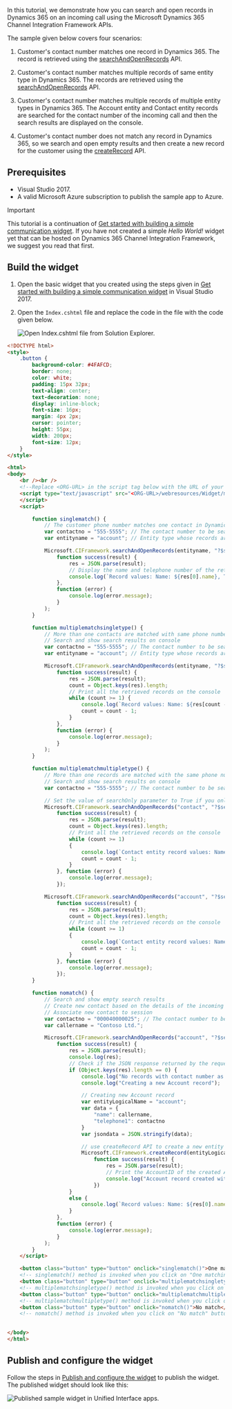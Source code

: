 In this tutorial, we demonstrate how you can search and open records in Dynamics 365 on an incoming call using the Microsoft Dynamics 365 Channel Integration Framework APIs.

The sample given below covers four scenarios:

1. Customer's contact number matches one record in Dynamics 365. The record is retrieved using the [searchAndOpenRecords](../v1/develop/reference/microsoft-ciframework/searchAndOpenRecords.md) API.

2. Customer's contact number matches multiple records of same entity type in Dynamics 365. The records are retrieved using the [searchAndOpenRecords](../v1/develop/reference/microsoft-ciframework/searchAndOpenRecords.md) API.

3. Customer's contact number matches multiple records of multiple entity types in Dynamics 365. The Account entity and Contact entity records are searched for the contact number of the incoming call and then the search results are displayed on the console.

4. Customer's contact number does not match any record in Dynamics 365, so we search and open empty results and then create a new record for the customer using the [createRecord](../v1/develop/reference/microsoft-ciframework/createRecord.md) API.

## Prerequisites

- Visual Studio 2017.
- A valid Microsoft Azure subscription to publish the sample app to Azure.

> [!IMPORTANT]
> This tutorial is a continuation of [Get started with building a simple communication widget](../v1/administer/getting-started-simple-widget.md). If you have not created a simple *Hello World!* widget yet that can be hosted on Dynamics 365 Channel Integration Framework, we suggest you read that first.

## Build the widget

1. Open the basic widget that you created using the steps given in [Get started with building a simple communication widget](../v1/administer/getting-started-simple-widget.md) in Visual Studio 2017.

2. Open the `Index.cshtml` file and replace the code in the file with the code given below. 

   ![Open Index.cshtml file from Solution Explorer.](../../customer-service/channel-integration-framework/media/cif-helloworld-solution-explorer.PNG "Open Index.cshtml file from Solution Explorer")<br />

```html
<!DOCTYPE html>
<style>
    .button {
        background-color: #4FAFCD;
        border: none;
        color: white;
        padding: 15px 32px;
        text-align: center;
        text-decoration: none;
        display: inline-block;
        font-size: 16px;
        margin: 4px 2px;
        cursor: pointer;
        height: 55px;
        width: 200px;
        font-size: 12px;
    }
</style>

<html>
<body>
    <br /><br />
    <!--Replace <ORG-URL> in the script tag below with the URL of your Dynamics 365 instance -->
    <script type="text/javascript" src="<ORG-URL>/webresources/Widget/msdyn_ciLibrary.js" data-crmurl="<ORG-URL>" data-cifid="CIFMainLibrary">
    </script>
    <script>

        function singlematch() {
            // The customer phone number matches one contact in Dynamics 365
            var contactno = "555-5555"; // The contact number to be searched
            var entityname = "account"; // Entity type whose records are to be searched

            Microsoft.CIFramework.searchAndOpenRecords(entityname, "?$select=name,telephone1&$filter=telephone1 eq '" + `${contactno}` + "'" + "&$search=" + `${contactno}`, false).then(
                function success(result) {
                    res = JSON.parse(result);
                    // Display the name and telephone number of the retrieved contact on the console
                    console.log(`Record values: Name: ${res[0].name}, Telephone number: ${res[0].telephone1}`);
                },
                function (error) {
                    console.log(error.message);
                }
            );
        }

        function multiplematchsingletype() {
            // More than one contacts are matched with same phone number
            // Search and show search results on console
            var contactno = "555-5555"; // The contact number to be searched
            var entityname = "account"; // Entity type whose records are to be searched

            Microsoft.CIFramework.searchAndOpenRecords(entityname, "?$select=name,telephone1&$filter=telephone1 eq '" + `${contactno}` + "'" + "&$search=" + `${contactno}`, false).then(
                function success(result) {
                    res = JSON.parse(result);
                    count = Object.keys(res).length;
                    // Print all the retrieved records on the console
                    while (count >= 1) {
                        console.log(`Record values: Name: ${res[count - 1].name}, Telephone number: ${res[count - 1].telephone1}`);
                        count = count - 1;
                    }
                },
                function (error) {
                    console.log(error.message);
                }
            );
        }

        function multiplematchmultipletype() {
            // More than one records are matched with the same phone number. These records belong to different entity types
            // Search and show search results on console
            var contactno = "555-5555"; // The contact number to be searched

            // Set the value of searchOnly parameter to True if you only want to get results of the search as a promise result and not open the record or search page. More information: https://learn.microsoft.com/dynamics365/customer-engagement/developer/channel-integration-framework/reference/microsoft-ciframework/searchandopenrecords#parameters.
            Microsoft.CIFramework.searchAndOpenRecords("contact", "?$select=fullname,telephone1&$filter=telephone1 eq '" + `${contactno}` + "'"  + "&$search=" + `${contactno}`, true).then(
                function success(result) {
                    res = JSON.parse(result);
                    count = Object.keys(res).length;
                    // Print all the retrieved records on the console
                    while (count >= 1)
                    {
                        console.log(`Contact entity record values: Name: ${res[count - 1].fullname}, Telephone number: ${res[count-1].telephone1}`);
                        count = count - 1;
                    }
                }, function (error) {
                    console.log(error.message);
                });

            Microsoft.CIFramework.searchAndOpenRecords("account", "?$select=name,telephone1&$filter=telephone1 eq '" + `${contactno}` + "'"  + "&$search=" + `${contactno}`, true).then(
                function success(result) {
                    res = JSON.parse(result);
                    count = Object.keys(res).length;
                    // Print all the retrieved records on the console
                    while (count >= 1)
                    {
                        console.log(`Contact entity record values: Name: ${res[count - 1].name}, Telephone number: ${res[count - 1].telephone1}`);
                        count = count - 1;
                    }
                }, function (error) {
                    console.log(error.message);
                });
        }

        function nomatch() {
            // Search and show empty search results
            // Create new contact based on the details of the incoming call
            // Associate new contact to session
            var contactno = "000040000025"; // The contact number to be searched
            var callername = "Contoso Ltd."; 

            Microsoft.CIFramework.searchAndOpenRecords("account", "?$select=name,telephone1&$filter=telephone1 eq '" + `${contactno}` + "'"  + "&$search=" + `${contactno}`, false).then(
                function success(result) {
                    res = JSON.parse(result);
                    console.log(res);
                    // Check if the JSON response returned by the request is empty
                    if (Object.keys(res).length == 0) {
                        console.log("No records with contact number as " + contactno);
                        console.log("Creating a new Account record");

                        // Creating new Account record
                        var entityLogicalName = "account";
                        var data = {
                            "name": callername,
                            "telephone1": contactno
                        }
                        var jsondata = JSON.stringify(data);

                        // use createRecord API to create a new entity record
                        Microsoft.CIFramework.createRecord(entityLogicalName, jsondata).then(
                            function success(result) {
                                res = JSON.parse(result);
                                // Print the AccountID of the created Account record on the console
                                console.log("Account record created with ID: " + res.id);
                            })
                    }
                    else {
                        console.log(`Record values: Name: ${res[0].name}, Telephone number: ${res[0].telephone1}`);
                    } 
                },
                function (error) {
                    console.log(error.message);
                }
            );
        }
    </script>

    <button class="button" type="button" onclick="singlematch()">One matching record</button><br /><br />
    <!-- singlematch() method is invoked when you click on "One matching record" button. This returns the record which has the same phone number as the number of the incoming call -->
    <button class="button" type="button" onclick="multiplematchsingletype()">More than one matching records of same type</button><br /><br />
    <!-- multiplematchsingletype() method is invoked when you click on "More than one matching records of same type" button. This returns the all records of one particular entity type, which have the same phone number as the number of the incoming call -->
    <button class="button" type="button" onclick="multiplematchmultipletype()">More than one matching records of different types</button><br /><br />
    <!-- multiplematchmultipletype() method is invoked when you click on "More than one matching records of different types" button. This returns the all records of mutliple entity types, which have the same phone number as the number of the incoming call -->
    <button class="button" type="button" onclick="nomatch()">No match</button><br /><br />
    <!-- nomatch() method is invoked when you click on "No match" button. If there is no existing record with the same phone number as the number of the incoming call, it uses the details of the incoming call to create a new record -->

    
</body>
</html>
```

## Publish and configure the widget

Follow the steps in [Publish and configure the widget](../v1/administer/getting-started-simple-widget.md#BKMK_publish) to publish the widget. The published widget should look like this:

  ![Published sample widget in Unified Interface apps.](../../customer-service/channel-integration-framework/media/cif-search-records-publish-app.PNG "Published sample widget in Unified Interface apps")<br />
